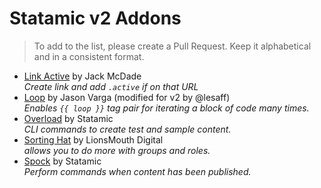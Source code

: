 # Statamic v2 Addons

> To add to the list, please create a Pull Request. Keep it alphabetical and in a consistent format.

- [Link Active](https://github.com/jackmcdade/statamic-link-active) by Jack McDade  
  _Create link and add `.active` if on that URL_
- [Loop](https://github.com/lesaff/Statamic-Loop) by Jason Varga (modified for v2 by @lesaff)  
  _Enables `{{ loop }}` tag pair for iterating a block of code many times._
- [Overload](https://github.com/statamic/overload) by Statamic  
  _CLI commands to create test and sample content._
- [Sorting Hat](https://github.com/LionsMouthDigital/Statamic-Sorting-Hat) by LionsMouth Digital  
  _allows you to do more with groups and roles._
- [Spock](https://github.com/statamic/spock) by Statamic  
  _Perform commands when content has been published._
